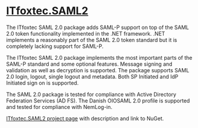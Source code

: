 <a href="http://itfoxtec.com/Saml2">ITfoxtec.SAML2</a>
==============
The ITfoxtec SAML 2.0 package adds SAML-P support on top of the SAML 2.0 token functionality implemented in the .NET framework. .NET implements a reasonably part of the SAML 2.0 token standard but it is completely lacking support for SAML-P. 

The ITfoxtec SAML 2.0 package implements the most important parts of the SAML-P standard and some optional features. Message signing and validation as well as decryption is supported. The package supports SAML 2.0 login, logout, single logout and metadata. Both SP Initiated and IdP Initiated sign on is supported. 

The SAML 2.0 package is tested for compliance with Active Directory Federation Services (AD FS). 
The Danish OIOSAML 2.0 profile is supported and tested for compliance with NemLog-in. 

<a href="http://itfoxtec.com/Saml2">ITfoxtec.SAML2 project page</a> with description and link to NuGet.
